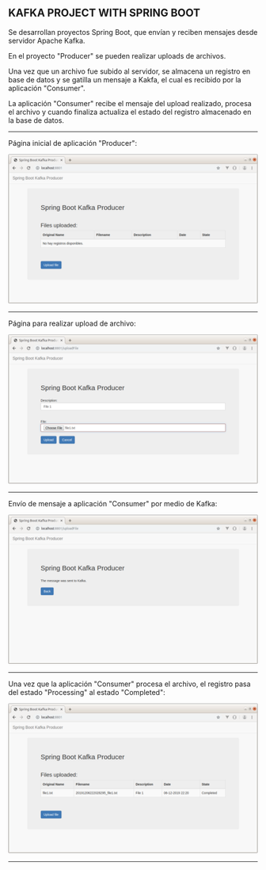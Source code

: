 KAFKA PROJECT WITH SPRING BOOT
-----------------------------------------------------------------------------------------------------------------

Se desarrollan proyectos Spring Boot, que envían y reciben mensajes desde servidor Apache Kafka.

En el proyecto "Producer" se pueden realizar uploads de archivos.

Una vez que un archivo fue subido al servidor, se almacena un registro en base de datos y
se gatilla un mensaje a Kakfa, el cual es recibido por la aplicación "Consumer".

La aplicación "Consumer" recibe el mensaje del upload realizado, procesa el archivo y 
cuando finaliza actualiza el estado del registro almacenado en la base de datos.

-----------------------------------------------------------------------------------------------------------------

Página inicial de aplicación "Producer":

![Screenshot ConsumerMain](screenshots/kafka_project_main_page.png)

-----------------------------------------------------------------------------------------------------------------

Página para realizar upload de archivo:

![Screenshot UploadArchivo](screenshots/kafka_project_upload_page.png)

-----------------------------------------------------------------------------------------------------------------

Envío de mensaje a aplicación "Consumer" por medio de Kafka:

![Screenshot KafkaMessage](screenshots/kafka_project_message.png)

-----------------------------------------------------------------------------------------------------------------

Una vez que la aplicación "Consumer" procesa el archivo, el registro pasa del 
estado "Processing" al estado "Completed":

![Screenshot KafkaMessage](screenshots/kafka_project_file_state_completed.png)

-----------------------------------------------------------------------------------------------------------------
